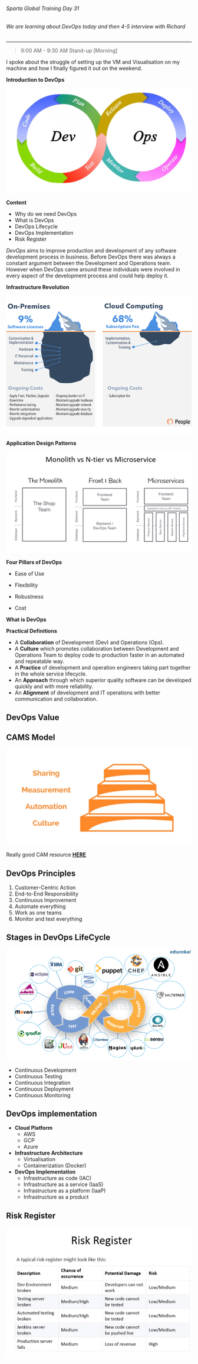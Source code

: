 ###### Sparta Global Training Day 31
###### We are learning about DevOps today and then 4-5 interview with Richard
___

> 9:00 AM - 9:30 AM Stand-up [Morning]

I spoke about the struggle of setting up the VM and Visualisation on my machine and how I finally figured it out on the weekend.

**Introduction to DevOps**

![DevOpsIntro](../../Images/DevOps-Intro.PNG)

**Content**

* Why do we need DevOps
* What is DevOps
* DevOps Lifecycle
* DevOps Implementation
* Risk Register 

*DevOps* aims to improve production and development of any software development process in business. Before
DevOps there was always a constant argument between the Development and Operations team. However when DevOps came around
these individuals were involved in every aspect of the development process and could help deploy it.

**Infrastructure Revolution** 

![DevOpsIntro](../../Images/DevOps_OnPremise_VS_Cloud_computing.png)

**Application Design Patterns**

![DevOpsIntro](../../Images/DevOps_Application_Design_Patterns.PNG)

**Four Pillars of DevOps**
* Ease of Use

* Flexibility
* Robustness
* Cost

**What is DevOps**

**Practical Definitions**
* A **Collaboration** of Development (Dev) and Operations (Ops).
* A **Culture** which promotes collaboration between Development and Operations Team to deploy code to
production faster in an automated and repeatable way.
* A **Practice** of development and operation engineers taking part together in the whole service lifecycle.
* An **Approach** through which superior quality software can be developed quickly and with more reliability.
* An **Alignment** of development and IT operations with better communication and collaboration.

## **DevOps Value**

## **CAMS Model**

![DevOpsIntro](../../Images/DevOps_Cam_Model.PNG)

Really good CAM resource [**HERE**](https://squadex.com/insights/how-to-implement-devops-with-cams/)

## **DevOps Principles**
1. Customer-Centric Action
2. End-to-End Responsibility
3. Continuous Improvement
4. Automate everything
5. Work as one teams
6. Monitor and test everything

## **Stages in DevOps LifeCycle**

![DevOpsToolsAndLifeCycle](../../Images/Devops_Lifecycle_Software.png)

* Continuous Development
* Continuous Testing
* Continuous Integration
* Continuous Deployment
* Continuous Monitoring

## **DevOps implementation**

* **Cloud Platform**
    * AWS
    * GCP
    * Azure
* **Infrastructure Architecture**
    * Virtualisation
    * Containerization (Docker)
* **DevOps Implementation**
    * Infrastructure as code (IAC)
    * Infrastructure as a service (IaaS)
    * Infrastructure as a platform (IaaP)
    * Infrastructure as a product

## **Risk Register**

![RiskRegister](../../Images/DevOps_Risk_Register.PNG)